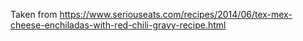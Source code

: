 Taken from https://www.seriouseats.com/recipes/2014/06/tex-mex-cheese-enchiladas-with-red-chili-gravy-recipe.html
